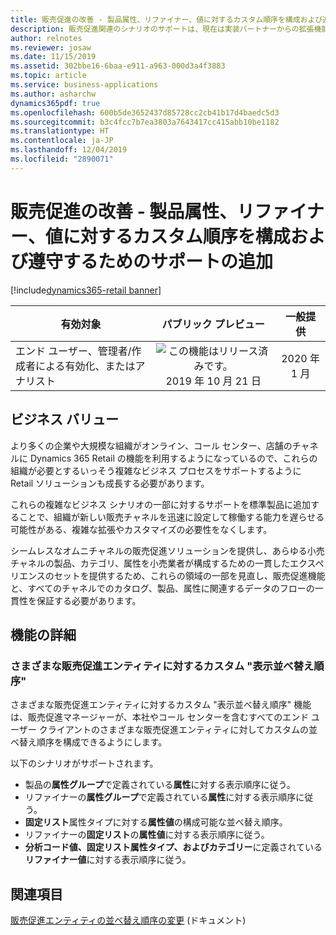 ```yaml
---
title: 販売促進の改善 - 製品属性、リファイナー、値に対するカスタム順序を構成および遵守するためのサポートの追加
description: 販売促進関連のシナリオのサポートは、現在は実装パートナーからの拡張機能が必要な既存のシナリオとよく一致するように強化されます。
author: relnotes
ms.reviewer: josaw
ms.date: 11/15/2019
ms.assetid: 302bbe16-6baa-e911-a963-000d3a4f3883
ms.topic: article
ms.service: business-applications
ms.author: asharchw
dynamics365pdf: true
ms.openlocfilehash: 600b5de3652437d85728cc2cb41b17d4baedc5d3
ms.sourcegitcommit: b3c4fcc7b7ea3803a7643417cc415abb10be1182
ms.translationtype: HT
ms.contentlocale: ja-JP
ms.lasthandoff: 12/04/2019
ms.locfileid: "2890071"
---
```

# <a name="merchandising-improvements--add-support-to-configure-and-observe-the-custom-order-for-product-attributes-refiners-and-values"></a>販売促進の改善 - 製品属性、リファイナー、値に対するカスタム順序を構成および遵守するためのサポートの追加
[!include[dynamics365-retail banner](../includes/dynamics365-retail.md)]

| 有効対象    |  パブリック プレビュー | 一般提供 | 
| ---------- | :----------: |:----------: |
|エンド ユーザー、管理者/作成者による有効化、またはアナリスト|![この機能はリリース済みです。](/dynamics365-release-plan/media/green-checkmark.png "この機能はリリース済みです。") 2019 年 10 月 21 日| 2020 年 1 月|


## <a name="business-value"></a>ビジネス バリュー
<!-- bv start -->
より多くの企業や大規模な組織がオンライン、コール センター、店舗のチャネルに Dynamics 365 Retail の機能を利用するようになっているので、これらの組織が必要とするいっそう複雑なビジネス プロセスをサポートするように Retail ソリューションも成長する必要があります。 

これらの複雑なビジネス シナリオの一部に対するサポートを標準製品に追加することで、組織が新しい販売チャネルを迅速に設定して稼働する能力を遅らせる可能性がある、複雑な拡張やカスタマイズの必要性をなくします。 

シームレスなオムニチャネルの販売促進ソリューションを提供し、あらゆる小売チャネルの製品、カテゴリ、属性を小売業者が構成するための一貫したエクスペリエンスのセットを提供するため、これらの領域の一部を見直し、販売促進機能と、すべてのチャネルでのカタログ、製品、属性に関連するデータのフローの一貫性を保証する必要があります。
<!-- bv end -->



## <a name="feature-details"></a>機能の詳細
<!--feature detail start -->
### <a name="custom-display-sort-order-for-various-merchandising-entities"></a>さまざまな販売促進エンティティに対するカスタム "表示並べ替え順序"

さまざまな販売促進エンティティに対するカスタム "表示並べ替え順序" 機能は、販売促進マネージャーが、本社やコール センターを含むすべてのエンド ユーザー クライアントのさまざまな販売促進エンティティに対してカスタムの並べ替え順序を構成できるようにします。 

以下のシナリオがサポートされます。 
                
- 製品の**属性グループ**で定義されている**属性**に対する表示順序に従う。     
- リファイナーの**属性グループ**で定義されている**属性**に対する表示順序に従う。               
- **固定リスト**属性タイプに対する**属性値**の構成可能な並べ替え順序。   
- リファイナーの**固定リスト**の**属性値**に対する表示順序に従う。                        
- **分析コード値、固定リスト属性タイプ、およびカテゴリー**に定義されている**リファイナー値**に対する表示順序に従う。
<!--feature detail end -->










## <a name="see-also"></a>関連項目

[販売促進エンティティの並べ替え順序の変更](https://docs.microsoft.com/dynamics365/retail/custom-order-categories-nav-retail-prod-hierarchy) (ドキュメント)
